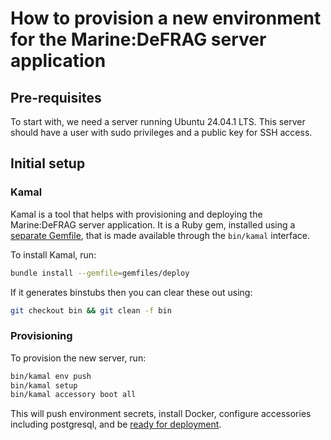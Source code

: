 # How to provision a new environment for the Marine:DeFRAG server application

## Pre-requisites

To start with, we need a server running Ubuntu 24.04.1 LTS. This server should have a user with sudo privileges and a public key for SSH access.

## Initial setup

### Kamal

Kamal is a tool that helps with provisioning and deploying the Marine:DeFRAG server application. It is a Ruby gem, installed using a [separate Gemfile](gemfiles/deploy), that is made available through the `bin/kamal` interface.

To install Kamal, run:

```sh
bundle install --gemfile=gemfiles/deploy
```

If it generates binstubs then you can clear these out using:

```sh
git checkout bin && git clean -f bin
```

### Provisioning

To provision the new server, run:

```sh
bin/kamal env push
bin/kamal setup
bin/kamal accessory boot all
```

This will push environment secrets, install Docker, configure accessories including postgresql, and be [ready for deployment](DEPLOYMENT.md).
